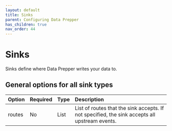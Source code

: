 ```yaml
---
layout: default
title: Sinks
parent: Configuring Data Prepper
has_children: true
nav_order: 44
---
```


# Sinks

Sinks define where Data Prepper writes your data to.

## General options for all sink types

Option | Required | Type | Description
:--- | :--- | :--- | :---
routes | No | List | List of routes that the sink accepts. If not specified, the sink accepts all upstream events.